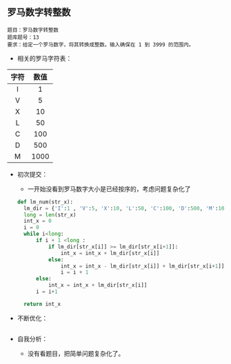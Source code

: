 ## 罗马数字转整数

```
题目：罗马数字转整数
题库题号：13
要求：给定一个罗马数字，将其转换成整数。输入确保在 1 到 3999 的范围内。
```

- 相关的罗马字符表：

| 字符 | 数值 |
| :--: | :--: |
|  Ⅰ   |  1   |
|  V   |  5   |
|  X   |  10  |
|  L   |  50  |
|  C   | 100  |
|  D   | 500  |
|  M   | 1000 |

- 初次提交：

  - 一开始没看到罗马数字大小是已经按序的，考虑问题复杂化了

  ```python
  def lm_num(str_x):
  	lm_dir = {'I':1 , 'V':5, 'X':10, 'L':50, 'C':100, 'D':500, 'M':1000}
  	long = len(str_x)
  	int_x = 0
  	i = 0
  	while i<long:
  		if i + 1 <long :
  			if lm_dir[str_x[i]] >= lm_dir[str_x[i+1]]:
  				int_x = int_x + lm_dir[str_x[i]]
  			else:
  				int_x = int_x - lm_dir[str_x[i]] + lm_dir[str_x[i+1]]
  				i = i + 1
  		else:
  			int_x = int_x + lm_dir[str_x[i]]
  		i = i+1
  
  	return int_x
  ```

- 不断优化：

  ```
  
  ```

- 自我分析：

  - 没有看题目，把简单问题复杂化了。